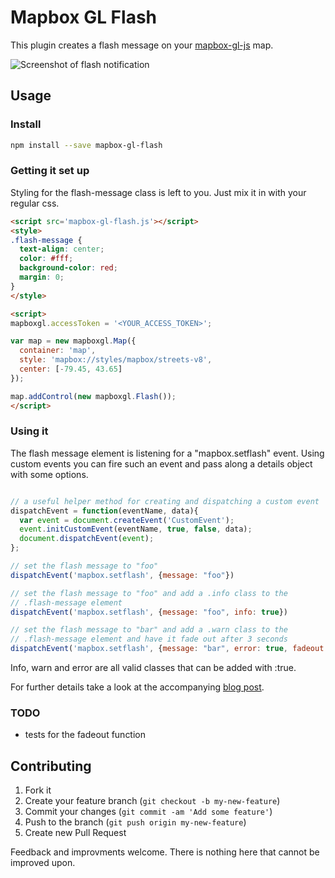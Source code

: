 # Mapbox GL Flash

This plugin creates a flash message on your [mapbox-gl-js](https://github.com/mapbox/mapbox-gl-js) map.

![Screenshot of flash
notification](https://mikewilliamson.files.wordpress.com/2016/03/flash-message3.jpg?w=906)

## Usage

### Install

```bash
npm install --save mapbox-gl-flash
```

### Getting it set up

Styling for the flash-message class is left to you. Just mix it in with
your regular css.

```html
<script src='mapbox-gl-flash.js'></script>
<style>
.flash-message {
  text-align: center;
  color: #fff;
  background-color: red;
  margin: 0;
}
</style>

<script>
mapboxgl.accessToken = '<YOUR_ACCESS_TOKEN>';

var map = new mapboxgl.Map({
  container: 'map',
  style: 'mapbox://styles/mapbox/streets-v8',
  center: [-79.45, 43.65]
});

map.addControl(new mapboxgl.Flash());
</script>
```

### Using it

The flash message element is listening for a "mapbox.setflash" event.
Using custom events you can fire such an event and pass along a details
object with some options.

```javascript

// a useful helper method for creating and dispatching a custom event
dispatchEvent = function(eventName, data){
  var event = document.createEvent('CustomEvent');
  event.initCustomEvent(eventName, true, false, data);
  document.dispatchEvent(event);
};

// set the flash message to "foo"
dispatchEvent('mapbox.setflash', {message: "foo"})

// set the flash message to "foo" and add a .info class to the
// .flash-message element
dispatchEvent('mapbox.setflash', {message: "foo", info: true})

// set the flash message to "bar" and add a .warn class to the
// .flash-message element and have it fade out after 3 seconds
dispatchEvent('mapbox.setflash', {message: "bar", error: true, fadeout: 3})

```
Info, warn and error are all valid classes that can be added with
<whatever>:true.

For further details take a look at the accompanying [blog
post](https://mikewilliamson.wordpress.com/2016/03/04/flash-messages-for-mapbox-gl-js/).

### TODO

* tests for the fadeout function

## Contributing

1. Fork it
2. Create your feature branch (`git checkout -b my-new-feature`)
3. Commit your changes (`git commit -am 'Add some feature'`)
4. Push to the branch (`git push origin my-new-feature`)
5. Create new Pull Request

Feedback and improvments welcome. There is nothing here that cannot be
improved upon.

